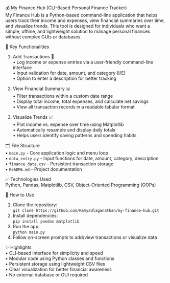 💰 My Finance Hub (CLI-Based Personal Finance Tracker)  
My Finance Hub is a Python-based command-line application that helps users track their income and expenses, view financial summaries over time, and visualize trends. This tool is designed for individuals who want a simple, offline, and lightweight solution to manage personal finances without complex GUIs or databases.

🧾 Key Functionalities  
1. Add Transactions 💸  
• Log income or expense entries via a user-friendly command-line interface  
• Input validation for date, amount, and category (I/E)  
• Option to enter a description for better tracking  

2. View Financial Summary 📊  
• Filter transactions within a custom date range  
• Display total income, total expenses, and calculate net savings  
• View all transaction records in a readable tabular format  

3. Visualize Trends 📈  
• Plot income vs. expense over time using Matplotlib  
• Automatically resample and display daily totals  
• Helps users identify saving patterns and spending habits  

🗂️ File Structure  
• `main.py` - Core application logic and menu loop  
• `data_entry.py` - Input functions for date, amount, category, description  
• `finance_data.csv` - Persistent transaction storage  
• `README.md` - Project documentation  

✅ Technologies Used  
Python, Pandas, Matplotlib, CSV, Object-Oriented Programming (OOPs)  

🚀 How to Use  
1. Clone the repository:  
   `git clone https://github.com/RamyaUlaganathan/my-finance-hub.git`  
2. Install dependencies:  
   `pip install pandas matplotlib`  
3. Run the app:  
   `python main.py`  
4. Follow on-screen prompts to add/view transactions or visualize data  

✨ Highlights  
• CLI-based interface for simplicity and speed  
• Modular code using Python classes and functions  
• Persistent storage using lightweight CSV files  
• Clear visualization for better financial awareness  
• No external database or GUI required  
